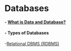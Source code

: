 # Databases

#### - [ What is Data and Database? ](https://medium.com/@ObitoUchia/database-3a90e7678416)
#### - Types of Databases 
-[Relational DBMS (RDBMS)](https://medium.com/@ObitoUchia/types-of-dataha-bf2a138c168e)
